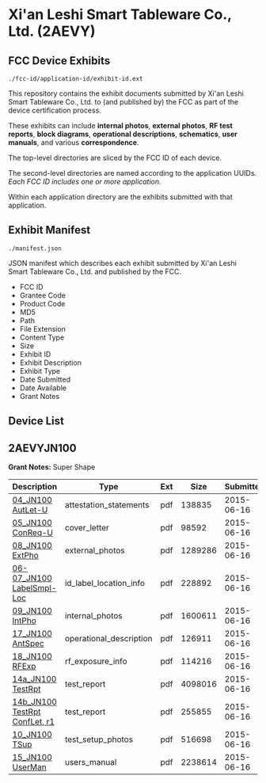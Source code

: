 # Xi'an Leshi Smart Tableware Co., Ltd. (2AEVY)
## FCC Device Exhibits

```
./fcc-id/application-id/exhibit-id.ext
```

This repository contains the exhibit documents submitted by Xi'an Leshi Smart Tableware Co., Ltd. to (and published by) the FCC as part of the device certification process.

These exhibits can include **internal photos**, **external photos**, **RF test reports**, **block diagrams**, **operational descriptions**, **schematics**, **user manuals**, and various **correspondence**.

The top-level directories are sliced by the FCC ID of each device.

The second-level directories are named according to the application UUIDs. *Each FCC ID includes one or more application.*

Within each application directory are the exhibits submitted with that application. 

## Exhibit Manifest

```
./manifest.json
```

JSON manifest which describes each exhibit submitted by Xi'an Leshi Smart Tableware Co., Ltd. and published by the FCC.

- FCC ID
- Grantee Code
- Product Code
- MD5
- Path
- File Extension
- Content Type
- Size
- Exhibit ID
- Exhibit Description
- Exhibit Type
- Date Submitted
- Date Available
- Grant Notes

## Device List
## 2AEVYJN100
**Grant Notes:** Super Shape

| Description | Type | Ext | Size | Submitted | Available |
| ----------- | ---- | --- | ---- | --------- | --------- |
| [04_JN100 AutLet-U](2AEVYJN100/c2dbe597702c8de83897531f45f25ea0/2648851.pdf) | attestation_statements | pdf | 138835 | 2015-06-16 | 2015-06-16 |
| [05_JN100 ConReq-U](2AEVYJN100/c2dbe597702c8de83897531f45f25ea0/2648852.pdf) | cover_letter | pdf | 98592 | 2015-06-16 | 2015-06-16 |
| [08_JN100 ExtPho](2AEVYJN100/c2dbe597702c8de83897531f45f25ea0/2648854.pdf) | external_photos | pdf | 1289286 | 2015-06-16 | 2015-06-16 |
| [06-07_JN100 LabelSmpl-Loc](2AEVYJN100/c2dbe597702c8de83897531f45f25ea0/2648853.pdf) | id_label_location_info | pdf | 228892 | 2015-06-16 | 2015-06-16 |
| [09_JN100 IntPho](2AEVYJN100/c2dbe597702c8de83897531f45f25ea0/2648855.pdf) | internal_photos | pdf | 1600611 | 2015-06-16 | 2015-06-16 |
| [17_JN100 AntSpec](2AEVYJN100/c2dbe597702c8de83897531f45f25ea0/2648864.pdf) | operational_description | pdf | 126911 | 2015-06-16 | 2015-06-16 |
| [18_JN100 RFExp](2AEVYJN100/c2dbe597702c8de83897531f45f25ea0/2648865.pdf) | rf_exposure_info | pdf | 114216 | 2015-06-16 | 2015-06-16 |
| [14a_JN100 TestRpt](2AEVYJN100/c2dbe597702c8de83897531f45f25ea0/2648860.pdf) | test_report | pdf | 4098016 | 2015-06-16 | 2015-06-16 |
| [14b_JN100 TestRpt ConfLet, r1](2AEVYJN100/c2dbe597702c8de83897531f45f25ea0/2648861.pdf) | test_report | pdf | 255855 | 2015-06-16 | 2015-06-16 |
| [10_JN100 TSup](2AEVYJN100/c2dbe597702c8de83897531f45f25ea0/2648866.pdf) | test_setup_photos | pdf | 516698 | 2015-06-16 | 2015-06-16 |
| [15_JN100 UserMan](2AEVYJN100/c2dbe597702c8de83897531f45f25ea0/2648862.pdf) | users_manual | pdf | 2238614 | 2015-06-16 | 2015-06-16 |

